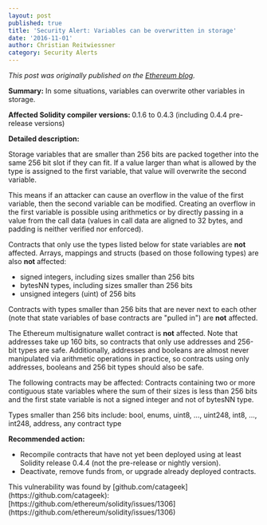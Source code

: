 ```yaml
---
layout: post
published: true
title: 'Security Alert: Variables can be overwritten in storage'
date: '2016-11-01'
author: Christian Reitwiessner
category: Security Alerts
---
```

_This post was originally published on the [Ethereum blog](https://blog.ethereum.org/2016/11/01/security-alert-solidity-variables-can-overwritten-storage/)._

<strong>Summary:</strong> In some situations, variables can overwrite other variables in storage.

<strong>Affected Solidity compiler versions: </strong>0.1.6 to 0.4.3 (including 0.4.4 pre-release versions)

<strong>Detailed description:</strong>

Storage variables that are smaller than 256 bits are packed together into the same 256 bit slot if they can fit. If a value larger than what is allowed by the type is assigned to the first variable, that value will overwrite the second variable.

This means if an attacker can cause an overflow in the value of the first variable, then the second variable can be modified. Creating an overflow in the first variable is possible using arithmetics or by directly passing in a value from the call data (values in call data are aligned to 32 bytes, and padding is neither verified nor enforced).

Contracts that only use the types listed below for state variables are <strong>not</strong> affected. Arrays, mappings and structs (based on those following types) are also <strong>not</strong> affected:

- signed integers, including sizes smaller than 256 bits
- bytesNN types, including sizes smaller than 256 bits
- unsigned integers (uint) of 256 bits

Contracts with types smaller than 256 bits that are never next to each other (note that state variables of base contracts are "pulled in") are <strong>not</strong> affected.

The Ethereum multisignature wallet contract is <strong>not</strong> affected.
Note that addresses take up 160 bits, so contracts that only use addresses and 256-bit types are safe. Additionally, addresses and booleans are almost never manipulated via arithmetic operations in practice, so contracts using only addresses, booleans and 256 bit types should also be safe.

The following contracts may be affected:
Contracts containing two or more contiguous state variables where the sum of their sizes is less than 256 bits and the first state variable is not a signed integer and not of bytesNN type.

Types smaller than 256 bits include:
bool, enums, uint8, ..., uint248, int8, ..., int248, address, any contract type

<strong>Recommended action:</strong>
<ul>
 	<li>Recompile contracts that have not yet been deployed using at least Solidity release 0.4.4 (not the pre-release or nightly version).</li>
 	<li>Deactivate, remove funds from, or upgrade already deployed contracts.</li>
</ul>
This vulnerability was found by [github.com/catageek](https://github.com/catageek): [https://github.com/ethereum/solidity/issues/1306](https://github.com/ethereum/solidity/issues/1306)
